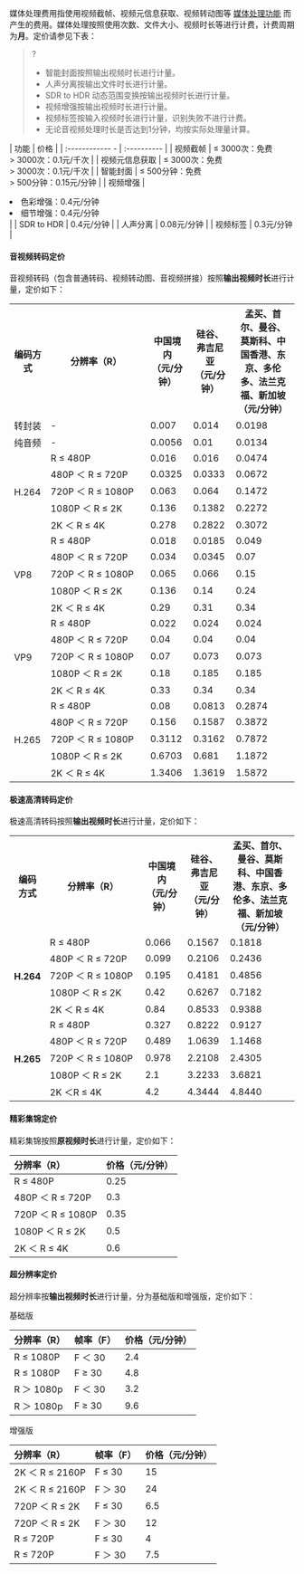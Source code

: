 媒体处理费用指使用视频截帧、视频元信息获取、视频转动图等 [媒体处理功能](https://cloud.tencent.com/document/product/460/47503) 而产生的费用。媒体处理按照使用次数、文件大小、视频时长等进行计费，计费周期为**月**。定价请参见下表：

>?
> - 智能封面按照输出视频时长进行计量。
> - 人声分离按输出文件时长进行计量。
> - SDR to HDR 动态范围变换按输出视频时长进行计量。
> - 视频增强按输出视频时长进行计量。
> - 视频标签按输入视频时长进行计量，识别失败不进行计费。
> - 无论音视频处理时长是否达到1分钟，均按实际处理量计算。

| 功能                   | 价格        |
| :------------     - | :---------- |
| 视频截帧            |    ≤ 3000次：免费<br>> 3000次：0.1元/千次  |
| 视频元信息获取   |    ≤ 3000次：免费<br>> 3000次：0.1元/千次  |
| 智能封面            |      ≤ 500分钟：免费<br>> 500分钟：0.15元/分钟  |
| 视频增强             |  <li> 色彩增强：0.4元/分钟</li><li> 细节增强：0.4元/分钟</li>    |
| SDR to HDR          |   0.4元/分钟                                  |
| 人声分离             |    0.08元/分钟                                |
| 视频标签             |    0.3元/分钟                                |


#### 音视频转码定价
音视频转码（包含普通转码、视频转动图、音视频拼接）按照**输出视频时长**进行计量，定价如下：  

<table>
   <tr>
      <th>编码方式</td>
      <th width="35%">分辨率（R）</td>
      <th width="15%">中国境内<br>（元/分钟）</td>
      <th width="15%">硅谷、弗吉尼亚<br>（元/分钟）</td>
      <th>孟买、首尔、曼谷、莫斯科、中国香港、东京、多伦多、法兰克福、新加坡<br>（元/分钟）</td>
   </tr>
   <tr>
      <td>转封装</td>
      <td>-</td>
      <td>0.007</td>
      <td>0.014</td>
      <td>0.0198</td>
   </tr>
    <tr>
      <td>纯音频</td>
      <td>-</td>
      <td>0.0056</td>
      <td>0.01</td>
      <td>0.0134</td>
   </tr>
   <tr>
      <td rowspan=5>H.264</td>
      <td>R ≤ 480P</td>
      <td>0.016</td>
      <td>0.016</td>
      <td>0.0474</td>
   </tr>
   <tr>
      <td>480P ＜ R ≤ 720P</td>
      <td>0.0325</td>
      <td>0.0333</td>
      <td>0.0672</td>
   </tr>
   <tr>
      <td>720P ＜ R ≤ 1080P</td>
      <td>0.063</td>
      <td>0.064</td>
      <td>0.1472</td>
   </tr>
   <tr>
      <td>1080P ＜ R ≤ 2K</td>
      <td>0.136</td>
      <td>0.1382</td>
      <td>0.2272</td>
   </tr>
   <tr>
      <td>2K ＜ R ≤ 4K</td>
      <td>0.278</td>
      <td>0.2822</td>
      <td>0.3072</td>
   </tr>
   <tr>
      <td rowspan=5>VP8</td>
      <td>R ≤ 480P</td>
      <td>0.018</td>
      <td>0.0185</td>
      <td>0.049</td>
   </tr>
   <tr>
      <td>480P ＜ R ≤ 720P</td>
      <td>0.034</td>
      <td>0.0345</td>
      <td>0.07</td>
   </tr>
   <tr>
      <td>720P ＜ R ≤ 1080P</td>
      <td>0.065</td>
      <td>0.066</td>
      <td>0.15</td>
   </tr>
   <tr>
      <td>1080P ＜ R ≤ 2K</td>
      <td>0.136</td>
      <td>0.14</td>
      <td>0.24</td>
   </tr>
   <tr>
      <td>2K ＜ R ≤ 4K</td>
      <td>0.29</td>
      <td>0.31</td>
      <td>0.34</td>
   </tr>
    <tr>
      <td rowspan=5>VP9</td>
      <td>R ≤ 480P</td>
      <td>0.022</td>
      <td>0.024</td>
      <td>0.024</td>
   </tr>
   <tr>
      <td>480P ＜ R ≤ 720P</td>
      <td>0.04</td>
      <td>0.04</td>
      <td>0.04</td>
   </tr>
   <tr>
      <td>720P ＜ R ≤ 1080P</td>
      <td>0.07</td>
      <td>0.073</td>
      <td>0.073</td>
   </tr>
   <tr>
      <td>1080P ＜ R ≤ 2K</td>
      <td>0.18</td>
      <td>0.185</td>
      <td>0.185</td>
   </tr>
   <tr>
      <td>2K ＜ R ≤ 4K</td>
      <td>0.33</td>
      <td>0.34</td>
      <td>0.34</td>
   </tr>
   <tr>
      <td rowspan=5>H.265</td>
      <td>R ≤ 480P</td>
      <td>0.08</td>
      <td>0.0813</td>
      <td>0.2874</td>
   </tr>
   <tr>
      <td>480P ＜ R ≤ 720P</td>
      <td>0.156</td>
      <td>0.1587</td>
      <td>0.3872</td>
   </tr>
   <tr>
      <td>720P ＜ R ≤ 1080P</td>
      <td>0.3112</td>
      <td>0.3162</td>
      <td>0.7872</td>
   </tr>
   <tr>
      <td>1080P ＜ R ≤ 2K</td>
      <td>0.6703</td>
      <td>0.681</td>
      <td>1.1872</td>
   </tr>
   <tr>
      <td>2K ＜ R ≤ 4K</td>
      <td>1.3406</td>
      <td>1.3619</td>
      <td>1.5872</td>
   </tr>
</table>
  

#### 极速高清转码定价

极速高清转码按照**输出视频时长**进行计量，定价如下：

<table >
<tr><th>编码方式</th><th width="35%">分辨率（R）</th><th width="15%">中国境内<br>（元/分钟）</th><th width="15%">硅谷、弗吉尼亚<br>（元/分钟）</th><th width="25%">孟买、首尔、曼谷、莫斯科、中国香港、东京、多伦多、法兰克福、新加坡<br>（元/分钟）</th></tr>
<tr><td rowspan=6><b>H.264</td></tr>
<tr><td>R ≤ 480P</td><td>0.066</td><td>0.1567</td><td>0.1818</td></tr>
<tr><td> 480P ＜ R ≤ 720P </td><td>0.099</td><td>0.2106</td><td>0.2436</td></tr>
<tr><td>720P ＜ R ≤ 1080P </td><td>0.195</td><td>0.4181</td><td>0.4856</td></tr>
<tr><td> 1080P ＜ R ≤ 2K </td><td>0.42</td><td>0.6267</td><td>0.7182</td></tr>
<tr><td>2K ＜ R ≤ 4K</td><td>0.84</td><td>0.8533</td><td>0.9388</td></tr>
<tr><td rowspan=6><b>H.265</td></tr>
<tr><td>R ≤ 480P </td><td>0.327</td><td>0.8222</td><td>0.9127</td></tr>
<tr><td>480P ＜ R ≤ 720P</td><td>0.489</td><td>1.0639</td><td>1.1468</td></tr>
<tr><td>720P ＜ R ≤ 1080P</td><td>0.978</td><td>2.2108</td><td>2.4305</td></tr>
<tr><td>1080P ＜ R ≤ 2K</td><td>2.1</td><td>3.2233</td><td>3.6821</td></tr>
<tr><td>2K ＜R ≤ 4K</td><td>4.2</td><td>4.3444</td><td>4.8440</td></tr>
</table>


#### 精彩集锦定价

精彩集锦按照**原视频时长**进行计量，定价如下：

| 分辨率（R）                                                  | 价格（元/分钟）        |
| :------------------------------------------------------ | :---------- |
| R ≤ 480P                            | 0.25 |
| 480P ＜ R ≤ 720P                      | 0.3 |
| 720P ＜ R ≤ 1080P                     | 0.35 |
| 1080P ＜ R ≤ 2K                       | 0.5  |
| 2K ＜ R ≤ 4K                          | 0.6  |

#### 超分辨率定价

超分辨率按**输出视频时长**进行计量，分为基础版和增强版，定价如下：

基础版

|分辨率（R）      |        帧率（F）  |    价格（元/分钟）        |
| :--------------------------------- | ------|:---------- |
| R ≤ 1080P         |  F ＜ 30     | 2.4 |
| R ≤ 1080P         |  F ≥ 30      | 4.8 |
| R ＞ 1080p         |  F ＜ 30    | 3.2 |
| R ＞ 1080p          | F ≥ 30     | 9.6  |

增强版

|分辨率（R）      |        帧率（F）  |    价格（元/分钟）        |
| :--------------------------------- | ------|:---------- |
| 2K ＜ R ≤ 2160P         |  F ≤ 30     | 15 |
| 2K ＜ R ≤ 2160P         |  F ＞ 30      | 24 |
| 720P ＜ R ≤ 2K         |  F ≤  30     | 6.5 |
| 720P ＜ R ≤ 2K         |  F ＞ 30      | 12 |
| R ≤ 720P         |  F ≤ 30     | 4 |
| R ≤ 720P         |  F  ＞ 30      | 7.5 |
